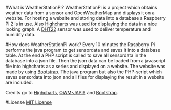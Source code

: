 #What is WeatherStationPi?
WeatherStationPi is a project which obtains weather data from a sensor and OpenWeatherMap and displays it on a website.
For hosting a website and storing data into a database a Raspberry Pi 2 is in use. Also <a href=http://www.highcharts.com/>Highcharts<a/> was used for displaying
the data in a nice looking graph. A <a href=http://www.adafruit.com/products/385>DHT22<a/> sensor was used to deliver temperature and humidity data.

#How does WeatherStationPi work?
Every 10 minutes the Raspberry Pi performs the java program to get sensordata and saves it into a database table. 
At the end a PHP script is called to save all sensordata in the database into a json file. Then the json data can be loaded
from a javascript file into highcharts as a series and displayed on a website. The website was made by using <a href=http://getbootstrap.com/>Bootstrap<a/>.
The java program but also the PHP-script which saves sensordata into json and all files for displaying the result in a
website are included.

Credits go to <a href=http://www.highcharts.com/>Highcharts<a/>, <a href=https://bitbucket.org/akapribot/owm-japis/src>OWM-JAPIS<a/> and <a href=http://getbootstrap.com/>Bootstrap<a/>.

#License
<a href=http://opensource.org/licenses/MIT>MIT License<a/>
